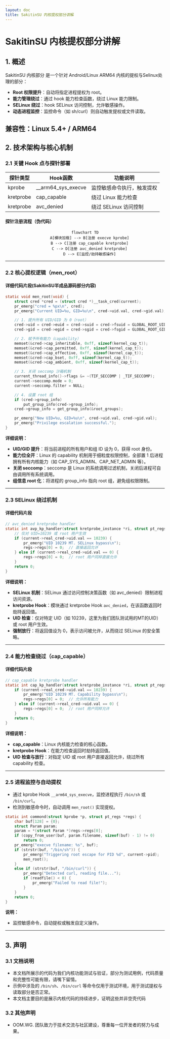 ```yaml
---
layout: doc
title: SakitinSU 内核提权部分讲解
---
```

# SakitinSU 内核提权部分讲解
## 1. 概述

SakitinSU 内核部分 是一个针对 Android/Linux ARM64 内核的提权与Selinux处理的部分：

- **Root 权限提升**：自动将指定进程提权为 root。
- **能力管理绕过**：通过 hook 能力检查函数，绕过 Linux 能力限制。
- **SELinux 绕过**：hook SELinux 访问控制，允许敏感操作。
- **动态进程监控**：监控命令（如 sh/curl）则自动触发提权或文件读取。

**兼容性**：Linux 5.4+ / ARM64
---

## 2. 技术架构与核心机制

### 2.1 关键 Hook 点与探针部署

| 探针类型   | Hook函数              | 功能说明                       |
|------------|-----------------------|--------------------------------|
| kprobe     | __arm64_sys_execve    | 监控敏感命令执行，触发提权     |
| kretprobe  | cap_capable           | 绕过 Linux 能力检查            |
| kretprobe  | avc_denied            | 绕过 SELinux 访问控制          |

#### 探针注册流程（伪代码）

<div align="center">

```mermaid
flowchart TD
    A[模块加载] --> B[注册 execve kprobe]
    B --> C[注册 cap_capable kretprobe]
    C --> D[注册 avc_denied kretprobe]
    D --> E[监控/劫持敏感操作]
```

</div>



---

### 2.2 核心提权逻辑（men_root）

#### 详细代码片段(SakitinSU半成品源码部分内容)

```c
static void men_root(void) {
    struct cred *cred = (struct cred *)__task_cred(current);
    pr_emerg("cred = %px\n", cred);
    pr_emerg("Current UID=%u, GID=%u\n", cred->uid.val, cred->gid.val);

    // 1. 提升所有 UID/GID 为 0（root）
    cred->uid = cred->euid = cred->suid = cred->fsuid = GLOBAL_ROOT_UID;
    cred->gid = cred->egid = cred->sgid = cred->fsgid = GLOBAL_ROOT_GID;

    // 2. 赋予所有能力（capability）
    memset(&cred->cap_inheritable, 0xff, sizeof(kernel_cap_t));
    memset(&cred->cap_permitted, 0xff, sizeof(kernel_cap_t));
    memset(&cred->cap_effective, 0xff, sizeof(kernel_cap_t));
    memset(&cred->cap_bset, 0xff, sizeof(kernel_cap_t));
    memset(&cred->cap_ambient, 0xff, sizeof(kernel_cap_t));

    // 3. 关闭 seccomp 沙箱机制
    current_thread_info()->flags &= ~(TIF_SECCOMP | _TIF_SECCOMP);
    current->seccomp.mode = 0;
    current->seccomp.filter = NULL;

    // 4. 设置 root 组
    if (cred->group_info)
        put_group_info(cred->group_info);
    cred->group_info = get_group_info(&root_groups);

    pr_emerg("New UID=%u, GID=%u\n", cred->uid.val, cred->gid.val);
    pr_emerg("Privilege escalation successful.");
}
```

**详细说明：**
- **UID/GID 提升**：将当前进程的所有用户和组 ID 设为 0，获得 root 身份。
- **能力位全开**：Linux 的 capability 机制用于细粒度权限控制，全部置 1 后进程拥有所有内核能力（如 CAP_SYS_ADMIN、CAP_NET_ADMIN 等）。
- **关闭 seccomp**：seccomp 是 Linux 的系统调用过滤机制，关闭后进程可自由调用所有系统调用。
- **组信息 root 化**：将进程的 group_info 指向 root 组，避免组权限限制。

---

### 2.3 SELinux 绕过机制

#### 详细代码片段

```c
// avc_denied kretprobe handler
static int avp_kp_handler(struct kretprobe_instance *ri, struct pt_regs *regs) {
    // 仅对 UID=10239 或 root 用户生效
    if (current->real_cred->uid.val == 10239) {
        pr_emerg("UID 10239 MT. SELinux bypass\n");
        regs->regs[0] = 0;  // 直接返回允许
    } else if (current->real_cred->uid.val == 0) {
        regs->regs[0] = 0;  // root 用户同样直接允许
    }
    return 0;
}
```

**详细说明：**
- **SELinux 机制**：SELinux 通过访问控制决策函数（如 avc_denied）限制进程访问资源。
- **kretprobe Hook**：模块通过 kretprobe Hook `avc_denied`，在该函数返回时劫持返回值。
- **UID 检查**：仅对特定 UID（如 10239，这里为我们团队测试用的MT的UID）或 root 用户生效。
- **强制放行**：将返回值设为 0，表示访问被允许，从而绕过 SELinux 的安全策略。

---

### 2.4 能力检查绕过（cap_capable）

#### 详细代码片段

```c
// cap_capable kretprobe handler
static int cap_kp_handler(struct kretprobe_instance *ri, struct pt_regs *regs) {
    if (current->real_cred->uid.val == 10239) {
        pr_emerg("UID 10239 MT. Capability bypass\n");
        regs->regs[0] = 0;  // 允许所有能力
    } else if (current->real_cred->uid.val == 0) {
        regs->regs[0] = 0;  // root 用户同样允许
    }
    return 0;
}
```

**详细说明：**
- **cap_capable**：Linux 内核能力检查的核心函数。
- **kretprobe Hook**：在能力检查返回时劫持返回值。
- **UID 检查与放行**：对指定 UID 或 root 用户直接返回允许，绕过所有 capability 检查。

---

### 2.5 进程监控与自动提权

- 通过 kprobe Hook `__arm64_sys_execve`，监控进程执行 `/bin/sh` 或 `/bin/curl`。
- 检测到敏感命令时，自动调用 `men_root()` 实现提权。

```c
static int commond(struct kprobe *p, struct pt_regs *regs) {
    char buf[128] = {0};
    struct Param param;
    param = *(struct Param *)regs->regs[0];
    if (copy_from_user(buf, param.filename, sizeof(buf) - 1) != 0)
        return 0;
    pr_emerg("execve filename: %s", buf);
    if (strstr(buf, "/bin/sh")) {
        pr_emerg("Triggering root escape for PID %d", current->pid);
        men_root();
    }
    else if (strstr(buf, "/bin/curl")) {
        pr_emerg("Detected curl, reading file...");
        if (readfile() < 0) {
            pr_emerg("Failed to read file!");
        }
    }
    return 0;
}
```

**说明：**
- 监控敏感命令，自动提权或触发自定义操作。

---

## 3. 声明

### 3.1 文档说明

- 本文档所展示的代码为我们内核功能测试与验证，部分为测试用例，代码质量和完整性可能有限，请嘴下留情。
- 示例中涉及的 `/bin/sh`、`/bin/curl` 等命令仅用于测试环境，用于测试提权与读取部分是否正常。
- 本文档主要目的是展示内核代码的持续进步，证明这些并非空壳代码

### 3.2 其他声明

- OOM.WG. 团队致力于技术交流与社区建设，尊重每一位开发者的努力与成果。

